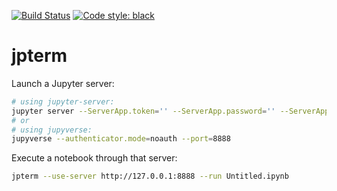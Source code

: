 [![Build Status](https://github.com/davidbrochart/jpterm/workflows/CI/badge.svg)](https://github.com/davidbrochart/jpterm/actions)
[![Code style: black](https://img.shields.io/badge/code%20style-black-000000.svg)](https://github.com/psf/black)


# jpterm

Launch a Jupyter server:
```bash
# using jupyter-server:
jupyter server --ServerApp.token='' --ServerApp.password='' --ServerApp.disable_check_xsrf=True
# or
# using jupyverse:
jupyverse --authenticator.mode=noauth --port=8888
```

Execute a notebook through that server:
```bash
jpterm --use-server http://127.0.0.1:8888 --run Untitled.ipynb
```
